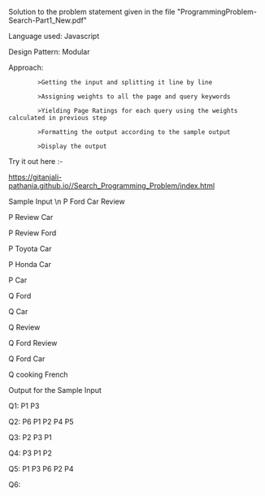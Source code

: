 Solution to the problem statement given in the file "ProgrammingProblem-Search-Part1_New.pdf"

Language used: Javascript

Design Pattern: Modular

Approach: 
			
			>Getting the input and splitting it line by line
			
			>Assigning weights to all the page and query keywords
			
			>Yielding Page Ratings for each query using the weights calculated in previous step
			
			>Formatting the output according to the sample output
			
			>Display the output


Try it out here :-

https://gitanjali-pathania.github.io//Search_Programming_Problem/index.html




Sample Input \n
P Ford Car Review 

P Review Car

P Review Ford

P Toyota Car

P Honda Car 

P Car

Q Ford

Q Car

Q Review

Q Ford Review

Q Ford Car

Q cooking French


Output for the Sample Input

Q1: P1 P3

Q2: P6 P1 P2 P4 P5

Q3: P2 P3 P1

Q4: P3 P1 P2

Q5: P1 P3 P6 P2 P4

Q6:



